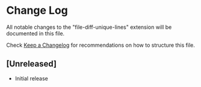 # Change Log

All notable changes to the "file-diff-unique-lines" extension will be documented in this file.

Check [Keep a Changelog](http://keepachangelog.com/) for recommendations on how to structure this file.

## [Unreleased]

- Initial release